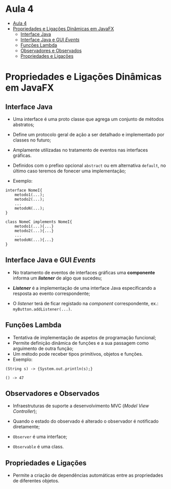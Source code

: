# Aula 4
- [Aula 4](#aula-4)
- [Propriedades e Ligações Dinâmicas em JavaFX](#propriedades-e-liga%c3%a7%c3%b5es-din%c3%a2micas-em-javafx)
  - [Interface Java](#interface-java)
  - [Interface Java e GUI _Events_](#interface-java-e-gui-events)
  - [Funções Lambda](#fun%c3%a7%c3%b5es-lambda)
  - [Observadores e Observados](#observadores-e-observados)
  - [Propriedades e Ligações](#propriedades-e-liga%c3%a7%c3%b5es)


# Propriedades e Ligações Dinâmicas em JavaFX 

## Interface Java
* Uma interface é uma proto classe que agrega um conjunto de métodos abstratos;

* Define um protocolo geral de ação a ser detalhado e implementado por classes no futuro;

* Amplamente utilizadas no tratamento de eventos nas interfaces gráficas.

* Definidos com o prefixo opcional `abstract` ou em alternativa `default`, no último caso teremos de fonecer uma implementação;

* Exemplo:
```
interface NomeI{
    metodo1(...);
    metodo2(...);
    ...
    metodoN(...);
}

class NomeC implements NomeI{
    metodo1(...){...}
    metodo2(...){...}
    ...
    metodoN(...){...}
}
```


## Interface Java e GUI _Events_

* No tratamento de eventos de interfaces gráficas uma **componente** informa um _**listener**_ de algo que sucedeu;

* _**Listener**_ é a implementação de uma interface Java especificando a resposta ao evento correspondente;

* O _listener_ terá de ficar registado na _component_ correspondente, ex.: `myButton.addListener(...)`.


## Funções Lambda

* Tentativa de implementação de aspetos de programação funcional;
* Permite definição dinâmica de funções e a sua passagem como arguimento de outra função;
* Um método pode receber tipos primitivos, objetos e funções.
* Exemplo:
```
(String s) -> {System.out.println(s);}

() -> 47
```


## Observadores e Observados

* Infraestruturas de suporte a desenvolvimento MVC (_Model View Controller_);

* Quando o estado do observado é alterado o observador é notificado diretamente;

* `Observer` é uma interface;
* `Observable` é uma class.


## Propriedades e Ligações
* Permite a criação de dependências automáticas entre as propriedades de diferentes objetos.


